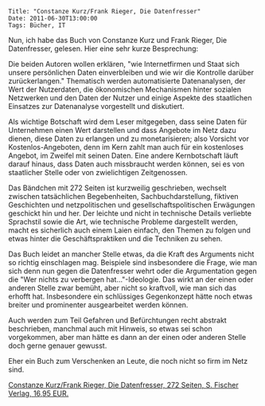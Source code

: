 	Title: "Constanze Kurz/Frank Rieger, Die Datenfresser"
	Date: 2011-06-30T13:00:00
	Tags: Bücher, IT

Nun, ich habe das Buch von Constanze Kurz und Frank Rieger, Die
Datenfresser, gelesen. Hier eine sehr kurze Besprechung:

Die beiden Autoren wollen erklären, "wie Internetfirmen und Staat sich
unsere persönlichen Daten einverbleiben und wie wir die Kontrolle
darüber zurückerlangen." Thematisch werden automatisierte Datenanalysen,
der Wert der Nutzerdaten, die ökonomischen Mechanismen hinter sozialen
Netzwerken und den Daten der Nutzer und einige Aspekte des staatlichen
Einsatzes zur Datenanalyse vorgestellt und diskutiert.

Als wichtige Botschaft wird dem Leser mitgegeben, dass seine Daten für
Unternehmen einen Wert darstellen und dass Angebote im Netz dazu dienen,
diese Daten zu erlangen und zu monetarisieren; also Vorsicht vor
Kostenlos-Angeboten, denn im Kern zahlt man auch für ein kostenloses
Angebot, im Zweifel mit seinen Daten. Eine andere Kernbotschaft läuft
darauf hinaus, dass Daten auch missbraucht werden können, sei es von
staatlicher Stelle oder von zwielichtigen Zeitgenossen.

Das Bändchen mit 272 Seiten ist kurzweilig geschrieben, wechselt
zwischen tatsächlichen Begebenheiten, Sachbuchdarstellung, fiktiven
Geschichten und netzpolitischen und gesellschaftspolitischen Erwägungen
geschickt hin und her. Der leichte und nicht in technische Details
verliebte Sprachstil sowie die Art, wie technische Probleme dargestellt
werden, macht es sicherlich auch einem Laien einfach, den Themen zu
folgen und etwas hinter die Geschäftspraktiken und die Techniken zu
sehen.

Das Buch leidet an mancher Stelle etwas, da die Kraft des Arguments
nicht so richtig einschlagen mag. Beispiele sind insbesondere die Frage,
wie man sich denn nun gegen die Datenfresser wehrt oder die
Argumentation gegen die "Wer nichts zu verbergen hat…"-Ideologie. Das
wirkt an der einen oder anderen Stelle zwar bemüht, aber nicht so
kraftvoll, wie man sich das erhofft hat. Insbesondere ein schlüssiges
Gegenkonzept hätte noch etwas breiter und prominenter ausgearbeitet
werden können.

Auch werden zum Teil Gefahren und Befürchtungen recht abstrakt
beschrieben, manchmal auch mit Hinweis, so etwas sei schon vorgekommen,
aber man hätte es dann an der einen oder anderen Stelle doch gerne
genauer gewusst.

Eher ein Buch zum Verschenken an Leute, die noch nicht so firm im Netz
sind.

[Constanze Kurz/Frank Rieger, Die Datenfresser, 272 Seiten, S. Fischer Verlag, 16,95 EUR.](http://www.fischerverlage.de/buch/Die_Datenfresser/9783100485182)

